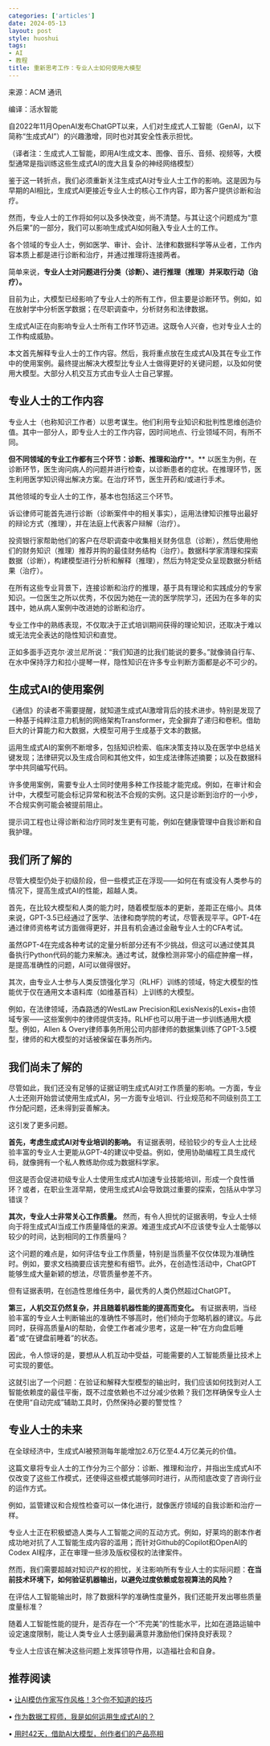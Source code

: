 ```yaml
---
categories: ['articles']
date: 2024-05-13
layout: post
style: huoshui
tags:
- AI
- 教程
title: 重新思考工作：专业人士如何使用大模型
---
```


来源：ACM 通讯  

编译：活水智能

自2022年11月OpenAI发布ChatGPT以来，人们对生成式人工智能（GenAI，以下简称“生成式AI”）的兴趣激增，同时也对其安全性表示担忧。

（译者注：生成式人工智能，即用AI生成文本、图像、音乐、音频、视频等，大模型通常是指训练这些生成式AI的庞大且复杂的神经网络模型）

鉴于这一转折点，我们必须重新关注生成式AI对专业人士工作的影响。这是因为与早期的AI相比，生成式AI更接近专业人士的核心工作内容，即为客户提供诊断和治疗。

然而，专业人士的工作将如何以及多快改变，尚不清楚。与其让这个问题成为“意外后果”的一部分，我们可以影响生成式AI如何融入专业人士的工作。

各个领域的专业人士，例如医学、审计、会计、法律和数据科学等从业者，工作内容本质上都是进行诊断和治疗，并通过推理将连接两者。

简单来说，**专业人士对问题进行分类（诊断）、进行推理（推理）并采取行动（治疗）。**

目前为止，大模型已经影响了专业人士的所有工作，但主要是诊断环节。例如，如在放射学中分析医学数据；在尽职调查中，分析财务和法律数据。

生成式AI正在向影响专业人士所有工作环节迈进。这既令人兴奋，也对专业人士的工作构成威胁。

本文首先解释专业人士的工作内容。然后，我将重点放在生成式AI及其在专业工作中的使用案例。最终提出解决大模型比专业人士做得更好的关键问题，以及如何使用大模型。大部分人机交互方式由专业人士自己掌握。

## 专业人士的工作内容

专业人士（也称知识工作者）以思考谋生。他们利用专业知识和批判性思维创造价值。其中一部分人，即专业人士的工作内容，因时间地点、行业领域不同，有所不同。

**但不同领域的专业工作都有三个环节：诊断、推理和治疗****。**
以医生为例，在诊断环节，医生询问病人的问题并进行检查，以诊断患者的症状。在推理环节，医生利用医学知识得出解决方案。在治疗环节，医生开药和/或进行手术。

其他领域的专业人士的工作，基本也包括这三个环节。

诉讼律师可能首先进行诊断（诊断案件中的相关事实），运用法律知识推导出最好的辩论方式（推理），并在法庭上代表客户辩解（治疗）。

投资银行家帮助他们的客户在尽职调查中收集相关财务信息（诊断），然后使用他们的财务知识（推理）推荐并购的最佳财务结构（治疗）。数据科学家清理和探索数据（诊断），构建模型进行分析和解释（推理），然后为特定受众呈现数据分析结果（治疗）。

在所有这些专业背景下，连接诊断和治疗的推理，基于具有理论和实践成分的专家知识。一位医生之所以优秀，不仅因为她在一流的医学院学习，还因为在多年的实践中，她从病人案例中改进她的诊断和治疗。

专业工作中的熟练表现，不仅取决于正式培训期间获得的理论知识，还取决于难以或无法完全表达的隐性知识和直觉。

正如多面手迈克尔·波兰尼所说：“我们知道的比我们能说的要多。”就像骑自行车、在水中保持浮力和拉小提琴一样，隐性知识在许多专业判断方面都是必不可少的。

## 生成式AI的使用案例

《通信》的读者不需要提醒，就知道生成式AI激增背后的技术进步。特别是发现了一种基于纯粹注意力机制的网络架构Transformer，完全摒弃了递归和卷积。借助巨大的计算能力和大数据，大模型可用于生成基于文本的数据。

运用生成式AI的案例不断增多，包括知识检索、临床决策支持以及在医学中总结关键发现；法律研究以及生成合同和其他文件，如生成法律陈述摘要；以及在数据科学中共同编写代码。

许多使用案例，需要专业人士同时使用多种工作技能才能完成。例如，在审计和会计中，大模型可能会标记异常和税法不合规的实例。这只是诊断到治疗的一小步，不合规实例可能会被提前阻止。

提示词工程也让得诊断和治疗同时发生更有可能，例如在健康管理中自我诊断和自我护理。

## 我们所了解的

尽管大模型仍处于初级阶段，但一些模式正在浮现——如何在有或没有人类参与的情况下，提高生成式AI的性能，超越人类。

首先，在比较大模型和人类的能力时，随着模型版本的更新，差距正在缩小。具体来说，GPT-3.5已经通过了医学、法律和商学院的考试，尽管表现平平。GPT-4在通过律师资格考试方面做得更好，并且有机会通过金融专业人士的CFA考试。

虽然GPT-4在完成各种考试的定量分析部分还有不少挑战，但这可以通过使其具备执行Python代码的能力来解决。通过考试，就像检测非常小的癌症肿瘤一样，是提高准确性的问题，AI可以做得很好。

其次，由专业人士参与人类反馈强化学习（RLHF）训练的领域，特定大模型的性能优于仅在通用文本语料库（如维基百科）上训练的大模型。

例如，在法律领域，汤森路透的WestLaw
Precision和LexisNexis的Lexis+由领域专家——这些案例中的律师提供支持。RLHF也可以用于进一步训练通用大模型。例如，Allen &
Overy律师事务所用公司内部律师的数据集训练了GPT-3.5模型，律师的和大模型的对话被保留在事务所内。

## 我们尚未了解的

尽管如此，我们还没有足够的证据证明生成式AI对工作质量的影响。一方面，专业人士还刚开始尝试使用生成式AI，另一方面专业培训、行业规范和不同级别员工工作分配问题，还未得到妥善解决。

这引发了更多问题。

**首先，考虑生成式AI对专业培训的影响。**
有证据表明，经验较少的专业人士比经验丰富的专业人士更能从GPT-4的建议中受益。例如，使用协助编程工具生成代码，就像拥有一个私人教练助你成为数据科学家。

但这是否会促进初级专业人士使用生成式AI加速专业技能培训，形成一个良性循环？或者，在职业生涯早期，使用生成式AI会导致跳过重要的探索，包括从中学习错误？

**其次，专业人士非常关心工作质量。**
然而，有令人担忧的证据表明，专业人士倾向于将生成式AI当成工作质量降低的来源。难道生成式AI不应该使专业人士能够以较少的时间，达到相同的工作质量吗？

这个问题的难点是，如何评估专业工作质量，特别是当质量不仅仅体现为准确性时。例如，要求文档摘要应该完整和有细节。此外，在创造性活动中，ChatGPT能够生成大量新颖的想法，尽管质量参差不齐。

但有证据表明，在创造性思维任务中，最优秀的人类仍然超过ChatGPT。

**第三，人机交互仍然复杂，并且随着机器性能的提高而变化。**
有证据表明，当经验丰富的专业人士判断输出的准确性不够高时，他们倾向于忽略机器的建议。与此同时，获得高质量AI的帮助，会使工作者减少思考，这是一种“在方向盘后睡着”或“在键盘前睡着”的状态。

因此，令人惊讶的是，要想从人机互动中受益，可能需要的人工智能质量比技术上可实现的要低。

这就引出了一个问题：在验证和解释大型模型的输出时，我们应该如何找到对人工智能依赖度的最佳平衡，既不过度依赖也不过分减少依赖？我们怎样确保专业人士在使用“自动完成”辅助工具时，仍然保持必要的警觉性？

## 专业人士的未来

在全球经济中，生成式AI被预测每年能增加2.6万亿至4.4万亿美元的价值。

这篇文章将专业人士的工作分为三个部分：诊断、推理和治疗，并指出生成式AI不仅改变了这些工作模式，还使得这些模式能够同时进行，从而彻底改变了咨询行业的运作方式。

例如，监管建议和合规性检查可以一体化进行，就像医疗领域的自我诊断和治疗一样。

专业人士正在积极塑造人类与人工智能之间的互动方式。例如，好莱坞的剧本作者成功地对抗了人工智能生成内容的滥用；而针对Github的Copilot和OpenAI的Codex
AI程序，正在审理一些涉及版权侵权的法律案件。

然而，我们需要超越对知识产权的担忧，关注影响所有专业人士的实际问题：**在当前技术环境下，如何验证机器输出，以避免过度依赖或忽视算法的风险？**

在评估人工智能输出时，除了数据科学的准确性度量外，我们还能开发出哪些质量度量标准？

随着人工智能性能的提升，是否存在一个“不完美”的性能水平，比如在道路运输中设定速度限制，能让人类专业人士感到最满意并激励他们保持良好表现？

专业人士应该在解决这些问题上发挥领导作用，以造福社会和自身。

## 推荐阅读

  • [让AI模仿作家写作风格！3个你不知道的技巧](http://mp.weixin.qq.com/s?__biz=Mzk0OTY0NzM1Ng==&mid=2247485092&idx=1&sn=a3278a0697ee3042783d3f46e9479d38&chksm=c3546437f423ed215755ef17fed3870bce229df61b63997599ccee017636fd7966f6647cd11f&scene=21#wechat_redirect)[](https://mp.weixin.qq.com/s?__biz=Mzk0OTY0NzM1Ng==&mid=2247485169&idx=1&sn=cd8f4d1be87702fdec14dfea200bd824&scene=21#wechat_redirect "开源大模型太多怎么选？一文读懂，5个最好的开源大模型！")

  • [作为数据工程师，我是如何运用生成式AI的？](http://mp.weixin.qq.com/s?__biz=Mzk0OTY0NzM1Ng==&mid=2247485026&idx=1&sn=4a5404ab43212c8670a5b364f2c2970b&chksm=c35464f1f423ede7d877cde4459156d97d10d9fe2998d759af0ff645a7ae693409148ff456be&scene=21#wechat_redirect)[](https://mp.weixin.qq.com/s?__biz=Mzk0OTY0NzM1Ng==&mid=2247485309&idx=1&sn=2ad2a45d8d8433793c79b2cf29897fed&scene=21#wechat_redirect "哪些工作会被AI取代？分析了500万个自由职业之后，得出四个结论")

  • [用时42天，借助AI大模型，创作者们的产品亮相](https://mp.weixin.qq.com/s?__biz=Mzk0OTY0NzM1Ng==&mid=2247485306&idx=1&sn=11012a7414b0bc84ea8bf08ab7e122e9&scene=21#wechat_redirect "用时42天，借助AI大模型，创作者们的产品亮相了")